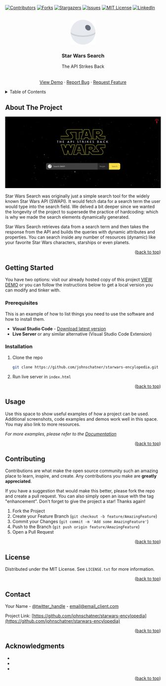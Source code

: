 <!-- Improved compatibility of back to top link: See: https://github.com/othneildrew/Best-README-Template/pull/73 -->

<a name="readme-top"></a>

<!--
*** Thanks for checking out the Best-README-Template. If you have a suggestion
*** that would make this better, please fork the repo and create a pull request
*** or simply open an issue with the tag "enhancement".
*** Don't forget to give the project a star!
*** Thanks again! Now go create something AMAZING! :D
-->

<!-- PROJECT SHIELDS -->
<!--
*** I'm using markdown "reference style" links for readability.
*** Reference links are enclosed in brackets [ ] instead of parentheses ( ).
*** See the bottom of this document for the declaration of the reference variables
*** for contributors-url, forks-url, etc. This is an optional, concise syntax you may use.
*** https://www.markdownguide.org/basic-syntax/#reference-style-links
-->

[![Contributors][contributors-shield]][contributors-url]
[![Forks][forks-shield]][forks-url]
[![Stargazers][stars-shield]][stars-url]
[![Issues][issues-shield]][issues-url]
[![MIT License][license-shield]][license-url]
[![LinkedIn][linkedin-shield]][linkedin-url]

<!-- PROJECT LOGO -->
<br />
<div align="center">
  <a href="https://github.com/johnschatner/starwars-encylopedia">
    <img src="/src/assets/svg/death-star-star-wars-svgrepo-com.svg" alt="Logo" width="80" height="80">
  </a>

<h3 align="center">Star Wars Search</h3>

  <p align="center">
    The API Strikes Back
    <br />
    <br />
    <br />
    <a href="https://ec-starwars-encyclopedia.netlify.app/src">View Demo</a>
    ·
    <a href="https://github.com/johnschatner/starwars-encylopedia/issues">Report Bug</a>
    ·
    <a href="https://github.com/johnschatner/starwars-encylopedia/issues">Request Feature</a>
  </p>
</div>

<!-- TABLE OF CONTENTS -->
<details>
  <summary>Table of Contents</summary>
  <ol>
    <li>
      <a href="#about-the-project">About The Project</a>
      <ul>
        <li><a href="#built-with">Built With</a></li>
      </ul>
    </li>
    <li>
      <a href="#getting-started">Getting Started</a>
      <ul>
        <li><a href="#prerequisites">Prerequisites</a></li>
        <li><a href="#installation">Installation</a></li>
      </ul>
    </li>
    <li><a href="#usage">Usage</a></li>
    <li><a href="#roadmap">Roadmap</a></li>
    <li><a href="#contributing">Contributing</a></li>
    <li><a href="#license">License</a></li>
    <li><a href="#contact">Contact</a></li>
    <li><a href="#acknowledgments">Acknowledgments</a></li>
  </ol>
</details>

<!-- ABOUT THE PROJECT -->

## About The Project

[![Product Name Screen Shot](/src/assets/github-demo/product-name-screenshot.png)](https://ec-starwars-encyclopedia.netlify.app/src)

Star Wars Search was originally just a simple search tool for the widely known Star Wars API (SWAPI). It would fetch data for a search term the user would type into the search field. We delved a bit deeper since we wanted the longevity of the project to supersede the practice of hardcoding: which is why we made the search elements dynamically generated.

Star Wars Search retrieves data from a search term and then takes the response from the API and builds the queries with dynamic attributes and properties. You can search inside any number of resources (dynamic) like your favorite Star Wars characters, starships or even planets.

<p align="right">(<a href="#readme-top">back to top</a>)</p>

<!-- GETTING STARTED -->

## Getting Started

You have two options: visit our already hosted copy of this project <a href="https://ec-starwars-encyclopedia.netlify.app/src">VIEW DEMO</a> or you can follow the instructions below to get a local version you can modify and tinker with.

### Prerequisites

This is an example of how to list things you need to use the software and how to install them.

- **Visual Studio Code** - <a href="https://code.visualstudio.com/download">Download latest version</a>
- **Live Server** or any similar alternative (Visual Studio Code Extension)

### Installation

1. Clone the repo
   ```sh
   git clone https://github.com/johnschatner/starwars-encylopedia.git
   ```
2. Run live server in `index.html`

<p align="right">(<a href="#readme-top">back to top</a>)</p>

<!-- USAGE EXAMPLES -->

## Usage

Use this space to show useful examples of how a project can be used. Additional screenshots, code examples and demos work well in this space. You may also link to more resources.

_For more examples, please refer to the [Documentation](https://example.com)_

<p align="right">(<a href="#readme-top">back to top</a>)</p>

<!-- CONTRIBUTING -->

## Contributing

Contributions are what make the open source community such an amazing place to learn, inspire, and create. Any contributions you make are **greatly appreciated**.

If you have a suggestion that would make this better, please fork the repo and create a pull request. You can also simply open an issue with the tag "enhancement".
Don't forget to give the project a star! Thanks again!

1. Fork the Project
2. Create your Feature Branch (`git checkout -b feature/AmazingFeature`)
3. Commit your Changes (`git commit -m 'Add some AmazingFeature'`)
4. Push to the Branch (`git push origin feature/AmazingFeature`)
5. Open a Pull Request

<p align="right">(<a href="#readme-top">back to top</a>)</p>

<!-- LICENSE -->

## License

Distributed under the MIT License. See `LICENSE.txt` for more information.

<p align="right">(<a href="#readme-top">back to top</a>)</p>

<!-- CONTACT -->

## Contact

Your Name - [@twitter_handle](https://twitter.com/twitter_handle) - email@email_client.com

Project Link: [https://github.com/johnschatner/starwars-encylopedia](https://github.com/johnschatner/starwars-encylopedia)

<p align="right">(<a href="#readme-top">back to top</a>)</p>

<!-- ACKNOWLEDGMENTS -->

## Acknowledgments

- []()
- []()
- []()

<p align="right">(<a href="#readme-top">back to top</a>)</p>

<!-- MARKDOWN LINKS & IMAGES -->
<!-- https://www.markdownguide.org/basic-syntax/#reference-style-links -->

[contributors-shield]: https://img.shields.io/github/contributors/johnschatner/starwars-encylopedia.svg?style=for-the-badge
[contributors-url]: https://github.com/johnschatner/starwars-encylopedia/graphs/contributors
[forks-shield]: https://img.shields.io/github/forks/johnschatner/starwars-encylopedia.svg?style=for-the-badge
[forks-url]: https://github.com/johnschatner/starwars-encylopedia/network/members
[stars-shield]: https://img.shields.io/github/stars/johnschatner/starwars-encylopedia.svg?style=for-the-badge
[stars-url]: https://github.com/johnschatner/starwars-encylopedia/stargazers
[issues-shield]: https://img.shields.io/github/issues/johnschatner/starwars-encylopedia.svg?style=for-the-badge
[issues-url]: https://github.com/johnschatner/starwars-encylopedia/issues
[license-shield]: https://img.shields.io/github/license/johnschatner/starwars-encylopedia.svg?style=for-the-badge
[license-url]: https://github.com/johnschatner/starwars-encylopedia/blob/master/LICENSE.txt
[linkedin-shield]: https://img.shields.io/badge/-LinkedIn-black.svg?style=for-the-badge&logo=linkedin&colorB=555
[linkedin-url]: https://linkedin.com/in/linkedin_username
[product-screenshot]: images/screenshot.png
[next.js]: https://img.shields.io/badge/next.js-000000?style=for-the-badge&logo=nextdotjs&logoColor=white
[next-url]: https://nextjs.org/
[react.js]: https://img.shields.io/badge/React-20232A?style=for-the-badge&logo=react&logoColor=61DAFB
[react-url]: https://reactjs.org/
[vue.js]: https://img.shields.io/badge/Vue.js-35495E?style=for-the-badge&logo=vuedotjs&logoColor=4FC08D
[vue-url]: https://vuejs.org/
[angular.io]: https://img.shields.io/badge/Angular-DD0031?style=for-the-badge&logo=angular&logoColor=white
[angular-url]: https://angular.io/
[svelte.dev]: https://img.shields.io/badge/Svelte-4A4A55?style=for-the-badge&logo=svelte&logoColor=FF3E00
[svelte-url]: https://svelte.dev/
[laravel.com]: https://img.shields.io/badge/Laravel-FF2D20?style=for-the-badge&logo=laravel&logoColor=white
[laravel-url]: https://laravel.com
[bootstrap.com]: https://img.shields.io/badge/Bootstrap-563D7C?style=for-the-badge&logo=bootstrap&logoColor=white
[bootstrap-url]: https://getbootstrap.com
[jquery.com]: https://img.shields.io/badge/jQuery-0769AD?style=for-the-badge&logo=jquery&logoColor=white
[jquery-url]: https://jquery.com
